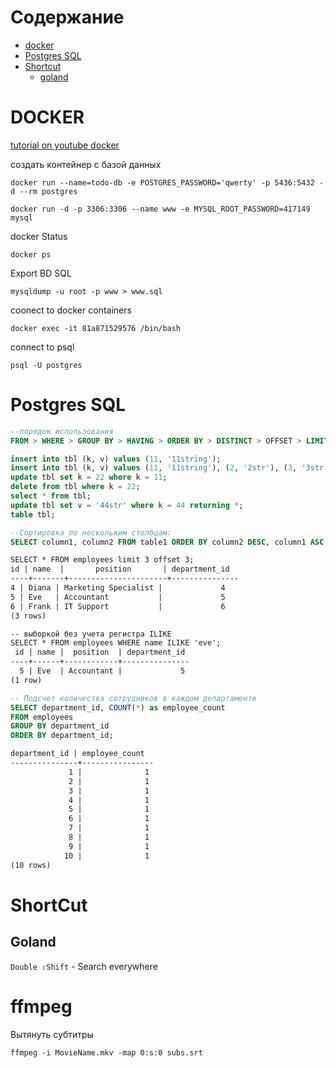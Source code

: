 # Содержание
- [docker](#docker)
- [Postgres SQL](#postgres-sql)
- [Shortcut](#shortcut)
  - [goland](#goland)


# DOCKER
[tutorial on youtube docker](https://www.youtube.com/watch?v=3c-iBn73dDE)

создать контейнер с базой данных
```shell
docker run --name=todo-db -e POSTGRES_PASSWORD='qwerty' -p 5436:5432 -d --rm postgres
```
```shell
docker run -d -p 3306:3306 --name www -e MYSQL_ROOT_PASSWORD=417149 mysql
```
docker Status
```shell
docker ps
```
Export BD SQL
```shell
mysqldump -u root -p www > www.sql
```
coonect to docker containers
```shell
docker exec -it 81a871529576 /bin/bash
```
connect to psql
```shell
psql -U postgres
```


# Postgres SQL

```sql
--порядок использования
FROM > WHERE > GROUP BY > HAVING > ORDER BY > DISTINCT > OFFSET > LIMIT > FETCH
```

```sql
insert into tbl (k, v) values (11, '11string');
insert into tbl (k, v) values (11, '11string'), (2, '2str'), (3, '3str');
update tbl set k = 22 where k = 11;
delete from tbl where k = 22;
select * from tbl;
update tbl set v = '44str' where k = 44 returning *;
table tbl;
```

```sql
--Сортировка по нескольким столбцам:
SELECT column1, column2 FROM table1 ORDER BY column2 DESC, column1 ASC;
```

```markdown
SELECT * FROM employees limit 3 offset 3;
id | name  |       position       | department_id
----+-------+----------------------+---------------
4 | Diana | Marketing Specialist |             4
5 | Eve   | Accountant           |             5
6 | Frank | IT Support           |             6
(3 rows)
```

```markdown
-- выборкой без учета регистра ILIKE
SELECT * FROM employees WHERE name ILIKE 'eve';
 id | name |  position  | department_id 
----+------+------------+---------------
  5 | Eve  | Accountant |             5
(1 row)
```

```sql
-- Подсчет количества сотрудников в каждом департаменте
SELECT department_id, COUNT(*) as employee_count
FROM employees
GROUP BY department_id
ORDER BY department_id;
```
```markdown
department_id | employee_count 
---------------+----------------
             1 |              1
             2 |              1
             3 |              1
             4 |              1
             5 |              1
             6 |              1
             7 |              1
             8 |              1
             9 |              1
            10 |              1
(10 rows)
```




# ShortCut
## Goland
`Double ⇧Shift` - Search everywhere


# ffmpeg
Вытянуть субтитры
```shell
ffmpeg -i MovieName.mkv -map 0:s:0 subs.srt
```